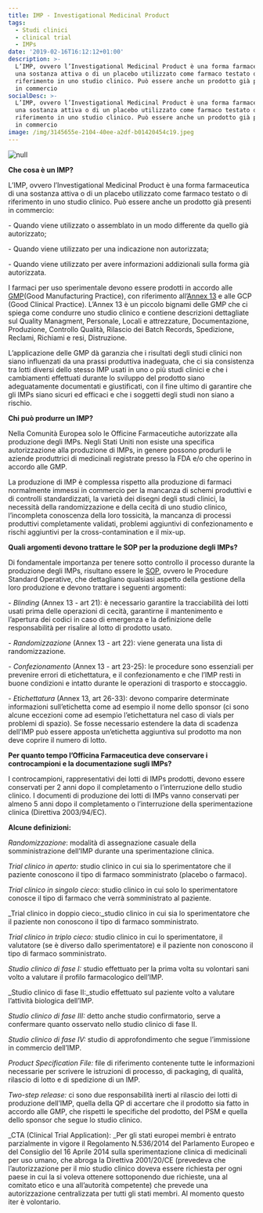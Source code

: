 ```yaml
---
title: IMP - Investigational Medicinal Product
tags:
  - Studi clinici
  - clinical trial
  - IMPs
date: '2019-02-16T16:12:12+01:00'
description: >-
  L’IMP, ovvero l’Investigational Medicinal Product è una forma farmaceutica di
  una sostanza attiva o di un placebo utilizzato come farmaco testato o di
  riferimento in uno studio clinico. Può essere anche un prodotto già presenti
  in commercio
socialDesc: >-
  L’IMP, ovvero l’Investigational Medicinal Product è una forma farmaceutica di
  una sostanza attiva o di un placebo utilizzato come farmaco testato o di
  riferimento in uno studio clinico. Può essere anche un prodotto già presenti
  in commercio
image: /img/3145655e-2104-40ee-a2df-b01420454c19.jpeg
---
```

![null](/img/811cf725-4249-42ec-8add-bf17a0a065df.jpeg)

**Che cosa è un IMP?**

L’IMP, ovvero l’Investigational Medicinal Product è una forma farmaceutica di una sostanza attiva o di un placebo utilizzato come farmaco testato o di riferimento in uno studio clinico. Può essere anche un prodotto già presenti in commercio:

\- Quando viene utilizzato o assemblato in un modo differente da quello già autorizzato;

\- Quando viene utilizzato per una indicazione non autorizzata;

\- Quando viene utilizzato per avere informazioni addizionali sulla forma già autorizzata.

I farmaci per uso sperimentale devono essere prodotti in accordo alle [GMP](https://ec.europa.eu/health/documents/eudralex/vol-4_en)(Good Manufacturing Practice), con riferimento all’[Annex 13](https://ec.europa.eu/health/sites/health/files/files/eudralex/vol-4/2009_06_annex13.pdf) e alle GCP (Good Clinical Practice). L’Annex 13 è un piccolo bignami delle GMP che ci spiega come condurre uno studio clinico e contiene descrizioni dettagliate sul Quality Managment, Personale, Locali e attrezzature, Documentazione, Produzione, Controllo Qualità, Rilascio dei Batch Records, Spedizione, Reclami, Richiami e resi, Distruzione.

L’applicazione delle GMP dà garanzia che i risultati degli studi clinici non siano influenzati da una prassi produttiva inadeguata, che ci sia consistenza tra lotti diversi dello stesso IMP usati in uno o più studi clinici e che i cambiamenti effettuati durante lo sviluppo del prodotto siano adeguatamente documentati e giustificati, con il fine ultimo di garantire che gli IMPs siano sicuri ed efficaci e che i soggetti degli studi non siano a rischio.

**Chi può produrre un IMP?**

Nella Comunità Europea solo le Officine Farmaceutiche autorizzate alla produzione degli IMPs. Negli Stati Uniti non esiste una specifica autorizzazione alla produzione di IMPs, in genere possono produrli le aziende produttrici di medicinali registrate presso la FDA e/o che operino in accordo alle GMP.

La produzione di IMP è complessa rispetto alla produzione di farmaci normalmente immessi in commercio per la mancanza di schemi produttivi e di controlli standardizzati, la varietà dei disegni degli studi clinici, la necessità della randomizzazione e della cecità di uno studio clinico, l’incompleta conoscenza della loro tossicità, la mancanza di processi produttivi completamente validati, problemi aggiuntivi di confezionamento e rischi aggiuntivi per la cross-contamination e il mix-up.

**Quali argomenti devono trattare le SOP per la produzione degli IMPs?**

Di fondamentale importanza per tenere sotto controllo il processo durante la produzione degli IMPs, risultano essere le [SOP](https://www.farmaceuticayounger.science/pharmacronimi/sop--standard-operating-procedure/), ovvero le Procedure Standard Operative, che dettagliano qualsiasi aspetto della gestione della loro produzione e devono trattare i seguenti argomenti:

\- _Blinding_ (Annex 13 - art 21): è necessario garantire la tracciabilità dei lotti usati prima delle operazioni di cecità, garantirne il mantenimento e l’apertura dei codici in caso di emergenza e la definizione delle responsabilità per risalire al lotto di prodotto usato.

\- _Randomizzazione_ (Annex 13 - art 22): viene generata una lista di randomizzazione.

\- _Confezionamento_ (Annex 13 - art 23-25): le procedure sono essenziali per prevenire errori di etichettatura, e il confezionamento e che l’IMP resti in buone condizioni e intatto durante le operazioni di trasporto e stoccaggio.

\- _Etichettatura_ (Annex 13, art 26-33): devono comparire determinate informazioni sull’etichetta come ad esempio il nome dello sponsor (ci sono alcune eccezioni come ad esempio l’etichettatura nel caso di vials per problemi di spazio). Se fosse necessario estendere la data di scadenza dell’IMP può essere apposta un’etichetta aggiuntiva sul prodotto ma non deve coprire il numero di lotto. 

**Per quanto tempo l’Officina Farmaceutica deve conservare i controcampioni e la documentazione sugli IMPs?**

I controcampioni, rappresentativi dei lotti di IMPs prodotti, devono essere conservati per 2 anni dopo il completamento o l’interruzione dello studio clinico. I documenti di produzione dei lotti di IMPs vanno conservati per almeno 5 anni dopo il completamento o l’interruzione della sperimentazione clinica (Direttiva 2003/94/EC).

**Alcune definizioni:**

_Randomizzazione_: modalità di assegnazione casuale della somministrazione dell’IMP durante una sperimentazione clinica.

_Trial clinico in aperto:_ studio clinico in cui sia lo sperimentatore che il paziente conoscono il tipo di farmaco somministrato (placebo o farmaco).

_Trial clinico in singolo cieco:_ studio clinico in cui solo lo sperimentatore conosce il tipo di farmaco che verrà somministrato al paziente.

_Trial clinico in doppio cieco:_studio clinico in cui sia lo sperimentatore che il paziente non conoscono il tipo di farmaco somministrato.

_Trial clinico in triplo cieco:_ studio clinico in cui lo sperimentatore, il valutatore (se è diverso dallo sperimentatore) e il paziente non conoscono il tipo di farmaco somministrato.

_Studio clinico di fase I:_ studio effettuato per la prima volta su volontari sani volto a valutare il profilo farmacologico dell’IMP.

_Studio clinico di fase II:_studio effettuato sul paziente volto a valutare l’attività biologica dell’IMP.

_Studio clinico di fase III:_ detto anche studio confirmatorio, serve a confermare quanto osservato nello studio clinico di fase II.

_Studio clinico di fase IV:_ studio di approfondimento che segue l’immissione in commercio dell’IMP.

_Product Specification File:_ file di riferimento contenente tutte le informazioni necessarie per scrivere le istruzioni di processo, di packaging, di qualità, rilascio di lotto e di spedizione di un IMP.

_Two-step release:_ ci sono due responsabilità inerti al rilascio dei lotti di produzione dell’IMP, quella della QP di accertare che il prodotto sia fatto in accordo alle GMP, che rispetti le specifiche del prodotto, del PSM e quella dello sponsor che segue lo studio clinico.

_CTA (Clinical Trial Application): _Per gli stati europei membri è entrato parzialmente in vigore il Regolamento N.536/2014 del Parlamento Europeo e del Consiglio del 16 Aprile 2014 sulla sperimentazione clinica di medicinali per uso umano, che abroga la Direttiva 2001/20/CE (prevedeva che l’autorizzazione per il mio studio clinico doveva essere richiesta per ogni paese in cui la si voleva ottenere sottoponendo due richieste, una al comitato etico e una all’autorità competente) che prevede una autorizzazione centralizzata per tutti gli stati membri. Al momento questo iter è volontario.
